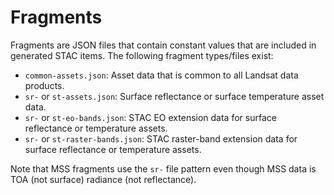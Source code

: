 # Fragments

Fragments are JSON files that contain constant values that are included in generated STAC items. The following fragment types/files exist:

- `common-assets.json`: Asset data that is common to all Landsat data products.
- `sr-` or `st-assets.json`: Surface reflectance or surface temperature asset data.
- `sr-` or `st-eo-bands.json`: STAC EO extension data for surface reflectance or temperature assets.
- `sr-` or `st-raster-bands.json`: STAC raster-band extension data for surface reflectance or temperature assets.

Note that MSS fragments use the `sr-` file pattern even though MSS data is TOA (not surface) radiance (not reflectance).
